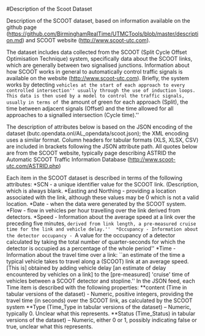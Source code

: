 #Description of the Scoot Dataset

Description of the SCOOT dataset, based on information available on the github page (https://github.com/BirminghamRealTime/UTMCTools/blob/master/description.md) and SCOOT website (http://www.scoot-utc.com).

The dataset includes data collected from the SCOOT (Split Cycle Offset Optimisation Technique) system, specifically data about the SCOOT links, which are generally between two signalised junctions.   Information about how SCOOT works in general to automatically control traffic signals is available on the website (http://www.scoot-utc.com).  Briefly, the system works by detecting ``vehicles at the start of each approach to every controlled intersection'' usually through the use of induction loops.  This data is then used by a model to control the traffic signals, usually in terms of ``the amount of green for each approach (Split), the time between adjacent signals (Offset) and the time allowed for all approaches to a signalled intersection (Cycle time).''

The description of attributes below is based on the JSON encoding of the dataset (butc.opendata.onl/AL_opendata/scoot.json); the XML encoding uses a similar format.  Column headers for tabular formats (XLS, XLSX, CSV) are included in brackets following the JSON attribute path.  All quotes below are from the SCOOT website, typically page describing ASTRID the Automatic SCOOT Traffic Information Database (http://www.scoot-utc.com/ASTRID.php)

Each item in the SCOOT dataset is described in terms of the following attributes:
*SCN - a unique identifier value for the SCOOT link. 
(Description, which is always blank.
*Easting and Northing - providing a location associated with the link, although these values may be 0 which is not a valid location.
*Date - when the data were generated by the SCOOT system. 
*Flow - flow in vehicles per hour travelling over the link derived from detectors.
*Speed - Information about the average speed at a link over the preceding five minutes, ``derived from link length, a pre-measured cruise time for the link and vehicle delay.'' 
*Occupancy - Information about the detector occupancy - ``A value for the occupancy of a detector calculated by taking the total number of quarter-seconds for which the detector is occupied as a percentage of the whole period''
*Time - Information about the travel time over a link: ``an estimate of the time a typical vehicle takes to travel along a (SCOOT) link at an average speed. [This is] obtained by adding vehicle delay [an estimate of delay encountered by vehicles on a link] to the [pre-measured] 'cruise' time of vehicles between a SCOOT detector and stopline.'' In the JSON feed, each Time item is described with the following properties:
**content (Time in tabular versions of the dataset) - Numeric, positive integers, providing the travel time (in seconds) over the SCOOT link, as calculated by the SCOOT system
**Type (Time_Type in tabular versions of the dataset) – Numeric, typically 0.  Unclear what this represents. 
**Status (Time_Status) in tabular versions of the dataset) – Numeric, either 0 or 1, possibly indicating false or true, unclear what this represents. 
